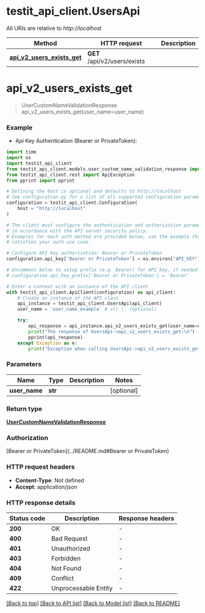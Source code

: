 # testit_api_client.UsersApi

All URIs are relative to *http://localhost*

Method | HTTP request | Description
------------- | ------------- | -------------
[**api_v2_users_exists_get**](UsersApi.md#api_v2_users_exists_get) | **GET** /api/v2/users/exists | 


# **api_v2_users_exists_get**
> UserCustomNameValidationResponse api_v2_users_exists_get(user_name=user_name)





### Example

* Api Key Authentication (Bearer or PrivateToken):
```python
import time
import os
import testit_api_client
from testit_api_client.models.user_custom_name_validation_response import UserCustomNameValidationResponse
from testit_api_client.rest import ApiException
from pprint import pprint

# Defining the host is optional and defaults to http://localhost
# See configuration.py for a list of all supported configuration parameters.
configuration = testit_api_client.Configuration(
    host = "http://localhost"
)

# The client must configure the authentication and authorization parameters
# in accordance with the API server security policy.
# Examples for each auth method are provided below, use the example that
# satisfies your auth use case.

# Configure API key authorization: Bearer or PrivateToken
configuration.api_key['Bearer or PrivateToken'] = os.environ["API_KEY"]

# Uncomment below to setup prefix (e.g. Bearer) for API key, if needed
# configuration.api_key_prefix['Bearer or PrivateToken'] = 'Bearer'

# Enter a context with an instance of the API client
with testit_api_client.ApiClient(configuration) as api_client:
    # Create an instance of the API class
    api_instance = testit_api_client.UsersApi(api_client)
    user_name = 'user_name_example' # str |  (optional)

    try:
        api_response = api_instance.api_v2_users_exists_get(user_name=user_name)
        print("The response of UsersApi->api_v2_users_exists_get:\n")
        pprint(api_response)
    except Exception as e:
        print("Exception when calling UsersApi->api_v2_users_exists_get: %s\n" % e)
```



### Parameters

Name | Type | Description  | Notes
------------- | ------------- | ------------- | -------------
 **user_name** | **str**|  | [optional] 

### Return type

[**UserCustomNameValidationResponse**](UserCustomNameValidationResponse.md)

### Authorization

[Bearer or PrivateToken](../README.md#Bearer or PrivateToken)

### HTTP request headers

 - **Content-Type**: Not defined
 - **Accept**: application/json

### HTTP response details
| Status code | Description | Response headers |
|-------------|-------------|------------------|
**200** | OK |  -  |
**400** | Bad Request |  -  |
**401** | Unauthorized |  -  |
**403** | Forbidden |  -  |
**404** | Not Found |  -  |
**409** | Conflict |  -  |
**422** | Unprocessable Entity |  -  |

[[Back to top]](#) [[Back to API list]](../README.md#documentation-for-api-endpoints) [[Back to Model list]](../README.md#documentation-for-models) [[Back to README]](../README.md)

